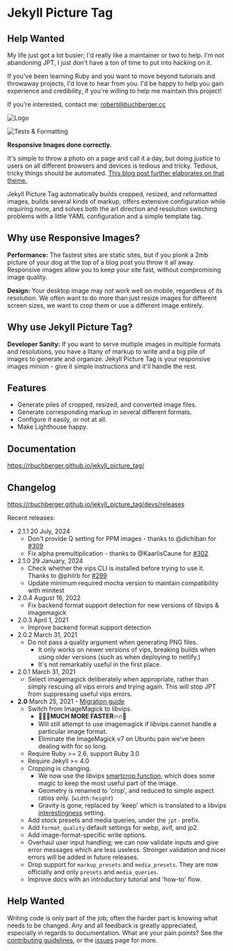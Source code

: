 # Jekyll Picture Tag

## Help Wanted

My life just got a lot busier; I'd really like a maintainer or two to help. I'm not abandoning JPT,
I just don't have a ton of time to put into hacking on it.

If you've been learning Ruby and you want to move beyond tutorials and throwaway projects, I'd love
to hear from you. I'd be happy to help you gain experience and credibility, if you're willing to
help me maintain this project!

If you're interested, contact me: robert@buchberger.cc

![Logo](docs/logo.svg)

![Tests & Formatting](https://github.com/rbuchberger/jekyll_picture_tag/workflows/Tests%20&%20Formatting/badge.svg)

**Responsive Images done correctly.**

It's simple to throw a photo on a page and call it a day, but doing justice to users on all
different browsers and devices is tedious and tricky. Tedious, tricky things should be automated.
[This blog post further elaborates on that theme.](https://robert-buchberger.com/blog/2021/responsive_images.html)

Jekyll Picture Tag automatically builds cropped, resized, and reformatted images, builds several
kinds of markup, offers extensive configuration while requiring none, and solves both the art
direction and resolution switching problems with a little YAML configuration and a simple template
tag.

## Why use Responsive Images?

**Performance:** The fastest sites are static sites, but if you plonk a 2mb picture of your dog at
the top of a blog post you throw it all away. Responsive images allow you to keep your site fast,
without compromising image quality.

**Design:** Your desktop image may not work well on mobile, regardless of its resolution. We often
want to do more than just resize images for different screen sizes, we want to crop them or use a
different image entirely.

## Why use Jekyll Picture Tag?

**Developer Sanity:** If you want to serve multiple images in multiple formats and resolutions, you
have a litany of markup to write and a big pile of images to generate and organize. Jekyll Picture
Tag is your responsive images minion - give it simple instructions and it'll handle the rest.

## Features

* Generate piles of cropped, resized, and converted image files.
* Generate corresponding markup in several different formats.
* Configure it easily, or not at all.
* Make Lighthouse happy.

## Documentation

<https://rbuchberger.github.io/jekyll_picture_tag/>

## Changelog

<https://rbuchberger.github.io/jekyll_picture_tag/devs/releases>

Recent releases:

* 2.1.1 20 July, 2024
  * Don't provide Q setting for PPM images - thanks to @dichiban for [#309](https://github.com/rbuchberger/jekyll_picture_tag/pull/309)
  * Fix alpha premultiplication - thanks to @KaarlisCaune for [#302](https://github.com/rbuchberger/jekyll_picture_tag/pull/302)
* 2.1.0 29 January, 2024
  * Check whether the vips CLI is installed before trying to use it. Thanks to @philrb for
    [#299](https://github.com/rbuchberger/jekyll_picture_tag/pull/299)
  * Update minimum required mocha version to maintain compatibility with minitest
* 2.0.4 August 16, 2022
  * Fix backend format support detection for new versions of libvips & imagemagick
* 2.0.3 April 1, 2021
  * Improve backend format support detection
* 2.0.2 March 31, 2021
  * Do not pass a quality argument when generating PNG files.
    * It only works on newer versions of vips, breaking builds when using older
      versions (such as when deploying to netlify.)
    * It's not remarkably useful in the first place.
* 2.0.1 March 31, 2021
  * Select imagemagick deliberately when appropriate, rather than simply rescuing all vips errors
    and trying again. This will stop JPT from suppressing useful vips errors.
* **2.0** March 25, 2021 - [Migration guide](https://rbuchberger.github.io/jekyll_picture_tag/users/notes/migration_2)
  * Switch from ImageMagick to libvips.
    * 🚀🔥🔥**MUCH MORE FASTER**🔥🔥🚀
    * Will still attempt to use imagemagick if libvips cannot handle a
      particular image format.
    * Eliminate the ImageMagick v7 on Ubuntu pain we've been dealing with for so
      long.
  * Require Ruby >= 2.6, support Ruby 3.0
  * Require Jekyll >= 4.0
  * Cropping is changing.
    * We now use the libvips
        [smartcrop function](https://www.rubydoc.info/gems/ruby-vips/Vips/Image#smartcrop-instance_method),
        which does some magic to keep the most useful part of the image.
    * Geometry is renamed to 'crop', and reduced to simple aspect ratios only. (`width:height`)
    * Gravity is gone, replaced by 'keep' which is translated to a libvips
        [interestingness](https://www.rubydoc.info/gems/ruby-vips/Vips/Interesting) setting.
  * Add stock presets and media queries, under the `jpt-` prefix.
  * Add `format_quality` default settings for webp, avif, and jp2.
  * Add image-format-specific write options.
  * Overhaul user input handling; we can now validate inputs and give error
    messages which are less useless. Stronger validation and nicer errors will be added in future
    releases.
  * Drop support for `markup_presets` and `media_presets`. They are now
    officially and only `presets` and `media_queries`.
  * Improve docs with an introductory tutorial and 'how-to' flow.

## Help Wanted

Writing code is only part of the job; often the harder part is knowing what needs to be changed. Any
and all feedback is greatly appreciated, especially in regards to documentation. What are your pain
points? See the [contributing
guidelines](https://rbuchberger.github.io/jekyll_picture_tag/devs/contributing), or the
[issues](https://github.com/rbuchberger/jekyll_picture_tag/issues) page for more.
